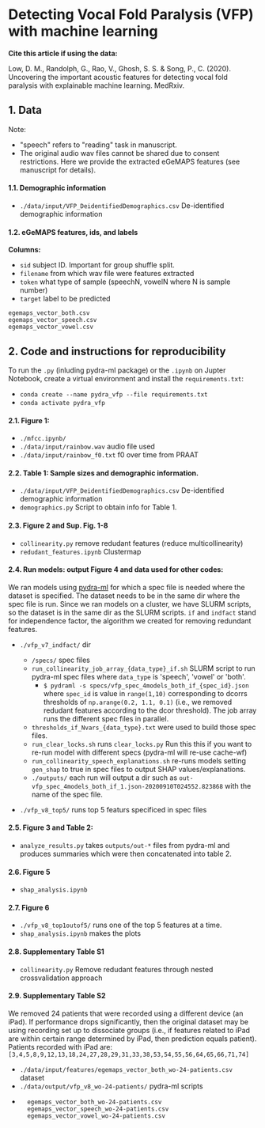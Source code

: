 # Detecting Vocal Fold Paralysis (VFP) with machine learning

**Cite this article if using the data:**

Low, D. M., Randolph, G., Rao, V., Ghosh, S. S. & Song, P., C. (2020). Uncovering the important acoustic features for detecting vocal fold paralysis with explainable machine learning. MedRxiv. 



## 1. Data

Note: 
* "speech" refers to "reading" task in manuscript.
* The original audio wav files cannot be shared due to consent restrictions. Here we provide the extracted eGeMAPS features (see manuscript for details).


<!--Available at [Open Science Framework](https://osf.io/7q2ux/)-->

#### 1.1. Demographic information 
* `./data/input/VFP_DeidentifiedDemographics.csv` De-identified demographic information
 
#### 1.2. eGeMAPS features, ids, and labels 
**Columns:**
* `sid` subject ID. Important for group shuffle split.
* `filename` from which wav file were features extracted
* `token` what type of sample (speechN, vowelN where N is sample number)
* `target` label to be predicted

```
egemaps_vector_both.csv
egemaps_vector_speech.csv
egemaps_vector_vowel.csv
```




## 2. Code and instructions for reproducibility 
 
To run the `.py` (inluding pydra-ml package) or the `.ipynb` on Jupter Notebook, create a virtual environment and install the `requirements.txt`:
* `conda create --name pydra_vfp --file requirements.txt`
* `conda activate pydra_vfp`


#### 2.1. Figure 1:
* `./mfcc.ipynb/`
* `./data/input/rainbow.wav` audio file used
* `./data/input/rainbow_f0.txt` f0 over time from PRAAT 

#### 2.2. Table 1: Sample sizes and demographic information. 
* `./data/input/VFP_DeidentifiedDemographics.csv` De-identified demographic information
* `demographics.py` Script to obtain info for Table 1.

#### 2.3. Figure 2 and Sup. Fig. 1-8
* `collinearity.py` remove redudant features (reduce multicollinearity) 
* `redudant_features.ipynb` Clustermap

#### 2.4. Run models: output Figure 4 and data used for other codes:
We ran models using [pydra-ml](https://github.com/nipype/pydra-ml) for which a spec file is needed where the dataset is specified. The dataset needs to be in the same dir where the spec file is run. Since we ran models on a cluster, we have SLURM scripts, so  the dataset is in the same dir as the SLURM scripts.
`if` and `indfact` stand for independence factor, the algorithm we created for removing redundant features. 
* `./vfp_v7_indfact/` dir 
    * `/specs/` spec files
    * `run_collinearity_job_array_{data_type}_if.sh` SLURM script to run pydra-ml spec files where `data_type` is 'speech', 'vowel' or 'both'. 
        * ```$ pydraml -s specs/vfp_spec_4models_both_if_{spec_id}.json``` where `spec_id` is value in `range(1,10)` corresponding to dcorrs thresholds of `np.arange(0.2, 1.1, 0.1)` (i.e., we removed redudant features according to the dcor threshold). The job array runs the different spec files in parallel.
    * `thresholds_if_Nvars_{data_type}.txt` were used to build those spec files.
    * `run_clear_locks.sh` runs `clear_locks.py` Run this this if you want to re-run model with different specs (pydra-ml will re-use cache-wf)
    * `run_collinearity_speech_explanations.sh` re-runs models setting `gen_shap` to true in spec files to output SHAP values/explanations.
    * `./outputs/` each run will output a dir such as `out-vfp_spec_4models_both_if_1.json-20200910T024552.823868` with the name of the spec file. 
    
* `./vfp_v8_top5/` runs top 5 featurs specificed in spec files
   

#### 2.5. Figure 3 and Table 2:
* `analyze_results.py` takes `outputs/out-*` files from pydra-ml and produces summaries which were then concatenated into table 2. 

#### 2.6. Figure 5
* `shap_analysis.ipynb` 

#### 2.7. Figure 6
* `./vfp_v8_top1outof5/` runs one of the top 5 features at a time.
* `shap_analysis.ipynb` makes the plots

#### 2.8. Supplementary Table S1
* `collinearity.py` Remove redudant features through nested crossvalidation approach

#### 2.9. Supplementary Table S2
We removed 24 patients that were recorded using a different device (an iPad). If performance drops significantly, then the original dataset may be using recording set up to dissociate groups (i.e., if features related to iPad are within certain range determined by iPad, then prediction equals patient).
Patients recorded with iPad are: `[3,4,5,8,9,12,13,18,24,27,28,29,31,33,38,53,54,55,56,64,65,66,71,74]`  
* `./data/input/features/egemaps_vector_both_wo-24-patients.csv` dataset
* `./data/output/vfp_v8_wo-24-patients/` pydra-ml scripts
* ```
    egemaps_vector_both_wo-24-patients.csv
    egemaps_vector_speech_wo-24-patients.csv
    egemaps_vector_vowel_wo-24-patients.csv
    ```




